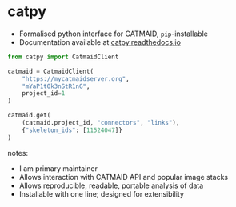 # catpy

- Formalised python interface for CATMAID, `pip`-installable
- Documentation available at [catpy.readthedocs.io](https://catpy.readthedocs.io/en/latest/)

```python
from catpy import CatmaidClient

catmaid = CatmaidClient(
    "https://mycatmaidserver.org",
    "mYaP1t0k3nStR1nG",
    project_id=1
)

catmaid.get(
    (catmaid.project_id, "connectors", "links"),
    {"skeleton_ids": [11524047]}
)
```

notes:

- I am primary maintainer
- Allows interaction with CATMAID API and popular image stacks
- Allows reproducible, readable, portable analysis of data
- Installable with one line; designed for extensibility
